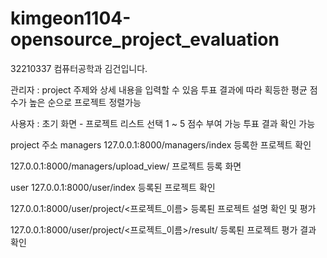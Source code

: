 # kimgeon1104-opensource_project_evaluation
32210337 컴퓨터공학과 김건입니다.

관리자 : 
    project 주제와 상세 내용을 입력할 수 있음
    투표 결과에 따라 획등한 평균 점수가 높은 순으로 프로젝트 정렬가능

사용자 : 
    초기 화면 - 프로젝트 리스트 선택 1 ~ 5 점수 부여 가능
    투표 결과 확인 가능
    

project 주소
managers
127.0.0.1:8000/managers/index
등록한 프로젝트 확인

127.0.0.1:8000/managers/upload_view/
프로젝트 등록 화면

user
127.0.0.1:8000/user/index
등록된 프로젝트 확인

127.0.0.1:8000/user/project/<프로젝트_이름>
등록퇸 프로젝트 설명 확인 및 평가

127.0.0.1:8000/user/project/<프로젝트_이름>/result/
등록퇸 프로젝트 평가 결과 확인